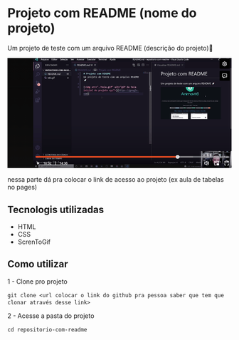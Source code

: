 # Projeto com README (nome do projeto)
Um projeto de teste com um arquivo README (descrição do projeto)🎉

[<img src="./aula readme.gif" target="_blank" alt="gif da tela aula readme dev quest">](href="https://sarahdev89.github.io/aula-tabela-dev-em-dobro") 

nessa parte dá pra colocar o link de acesso ao projeto (ex aula de tabelas no pages)

## Tecnologis utilizadas
- HTML
- CSS
- ScrenToGif

## Como utilizar

1 - Clone pro projeto
```
git clone <url colocar o link do github pra pessoa saber que tem que clonar através desse link>
```

2 - Acesse a pasta do projeto
```
cd repositorio-com-readme
```
